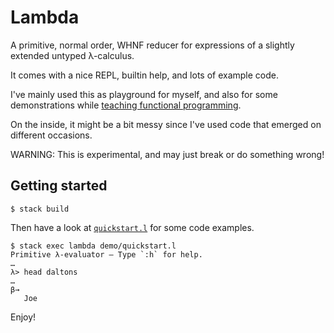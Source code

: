 Lambda
======

A primitive, normal order, WHNF reducer for expressions of a slightly
extended untyped λ-calculus.

It comes with a nice REPL, builtin help, and lots of example code.

I've mainly used this as playground for myself, and also for some
demonstrations while [teaching functional
programming](http://stefan-klinger.de/#lect_kdp).

On the inside, it might be a bit messy since I've used code that
emerged on different occasions.

WARNING: This is experimental, and may just break or do something wrong!


Getting started
---------------

    $ stack build


Then have a look at [`quickstart.l`](demo/quickstart.l) for some code
examples.

    $ stack exec lambda demo/quickstart.l
    Primitive λ-evaluator — Type `:h` for help.
    …
    λ> head daltons
    …
    β→
       Joe


Enjoy!

